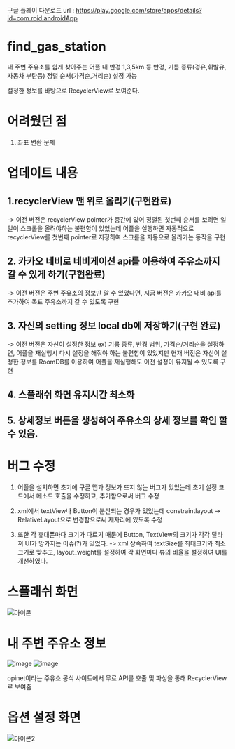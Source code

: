 구글 플레이 다운로드 url : https://play.google.com/store/apps/details?id=com.roid.androidApp


# find_gas_station
내 주변 주유소를 쉽게 찾아주는 어플
내 반경 1,3,5km 등 반경, 
기름 종류(경유,휘발유,자동차 부탄등) 
정렬 순서(가격순,거리순) 설정 가능

설정한 정보를 바탕으로 RecyclerView로 보여준다.

# 어려웠던 점

1. 좌표 변환 문제

# 업데이트 내용

## 1.recyclerView 맨 위로 올리기(구현완료)

-> 이전 버전은 recyclerView pointer가 중간에 있어 정렬된 첫번째 순서를 보려면 일일이 스크롤을 올려야하는 불편함이 있었는데
   어플을 실행하면 자동적으로 recyclerView를 첫번째 pointer로 지정하여 스크롤을 자동으로 올라가는 동작을 구현
   
## 2. 카카오 네비로 네비게이션 api를 이용하여 주유소까지 갈 수 있게 하기(구현완료)
 
 -> 이전 버전은 주변 주유소의 정보만 알 수 있었다면, 지금 버전은 카카오 내비 api를 추가하여 목표 주유소까지 갈 수 있도록 구현

## 3. 자신의 setting 정보 local db에 저장하기(구현 완료)

-> 이전 버전은 자신이 설정한 정보 ex) 기름 종류, 반경 범위, 가격순/거리순을 설정하면, 어플을 재실행시 다시 설정을 해줘야 하는 불편함이 있었지만
     현재 버전은 자신이 설정한 정보를 RoomDB를 이용하여 어플을 재실행해도 이전 설정이 유지될 수 있도록 구현
     
## 4. 스플래쉬 화면 유지시간 최소화 

## 5. 상세정보 버튼을 생성하여 주유소의 상세 정보를 확인 할 수 있음.


# 버그 수정

1. 어플을 설치하면 초기에 구글 맵과 정보가 뜨지 않는 버그가 있었는데 초기 설정 코드에서 메소드 호출을 수정하고, 추가함으로써
   버그 수정 
 
2. xml에서 textView나 Button이 분산되는 경우가 있었는데 constraintlayout -> RelativeLayout으로 변경함으로써 제자리에 있도록 수정

3. 또한 각 휴대폰마다 크기가 다르기 때문에 Button, TextView의 크기가 각각 달라져 UI가 망가지는 이슈(?)가 있었다.
-> xml 상속하여 textSize를 최대크기와 최소크기로 맞추고, layout_weight를 설정하여 각 화면마다 뷰의 비율을 설정하여 UI를 개선하였다.


# 스플래쉬 화면
![아이콘](https://user-images.githubusercontent.com/50404123/157656737-53b150dc-d932-473c-9466-0f1d727a4959.PNG)



# 내 주변 주유소 정보
![image](https://user-images.githubusercontent.com/50404123/189346576-33940ffa-99b0-4a77-9ffc-619ef1a84313.png)
![image](https://user-images.githubusercontent.com/50404123/189346603-23119148-edd4-44da-8674-ea49b8e57324.png)


opinet이라는 주유소 공식 사이트에서 무료 API를 호출 및 파싱을 통해 RecyclerView로 보여줌


# 옵션 설정 화면
![아이콘2](https://user-images.githubusercontent.com/50404123/157656955-dc12e2e8-9750-4c89-b5a9-df01e2fce48a.PNG)





